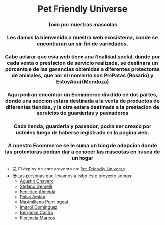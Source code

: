 <h1 align="center">Pet Friendly Universe</h1>
<h3 align="center">Todo por nuestras mascotas</h3>
<h3 align="center">Les damos la bienvenido a nuestra web ecosistema, donde se encontraran un sin fin de variedades.</h3>
<h3 align="center">Cabe aclarar que esta web tiene una finalidad social, donde por cada venta o prestacion de servicio realizada, se destinara un porcentaje de las ganancias obtenidas a diferentes protectoras de animales, que por el momento son ProPatas (Rosario) y EstoyAqui (Mendoza)</h3>
<h3 align="center">Aqui podran encontrar un Ecommerce dividido en dos partes, donde una seccion estara destinada a la venta de productos de diferentes tiendas, y la otra estara destinada a la prestacion de servicios de guarderias y paseadores</h3>
<h3 align="center">Cada tienda, guarderia y paseador, podra ser creado por ustedes luego de haberse registrado en la pagina web.</h3>
<h3 align="center">A nuestro Ecommerce se le suma un blog de adopcion donde las protectoras podran dar a conocer las mascotas en busca de un hogar</h3>

- 💻 El deploy de este proyecto es: [Pet-Friendly-Universe](https://petfriendlyuniverse.vercel.app/)
- 😎 Las personas que llevamos a cabo este proyecto somos:
  - [Agustin Chavero](https://github.com/AgustinChavero)
  - [Stefano Gemelli](https://github.com/stefanogemelli)
  - [Federico Almeida](https://github.com/FedericoA15)
  - [Pablo Amico](https://github.com/pablosecuen)
  - [Maximiliano Permingeat](https://github.com/mpermingeat)
  - [Imanol Dominguez](https://github.com/imadominguez)
  - [Benjamin Castro](https://github.com/Yuarinaim)
  - [Florencia Marcos](https://github.com/FlorenciaMarcos)
